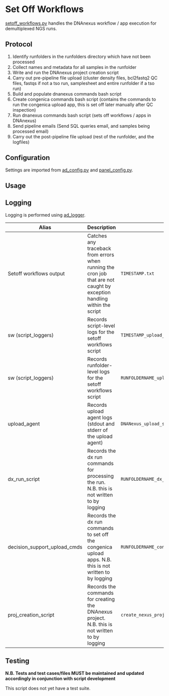 # Set Off Workflows

[setoff_workflows.py](../setoff_workflows.py) handles the DNAnexus workflow / app execution for demultiplexed NGS runs.

## Protocol

1. Identify runfolders in the runfolders directory which have not been processed
2. Collect names and metadata for all samples in the runfolder
3. Write and run the DNAnexus project creation script
4. Carry out pre-pipeline file upload (cluster density files, bcl2fastq2 QC files, fastqs if not a tso run, samplesheet and entire runfolder if a tso run)
5. Build and populate dnanexus commands bash script
6. Create congenica commands bash script (contains the commands to run the congenica upload app, this is set off later manually after QC inspection)
7. Run dnanexus commands bash script (sets off workflows / apps in DNAnexus)
8. Send pipeline emails (Send SQL queries email, and samples being processed email)
9. Carry out the post-pipeline file upload (rest of the runfolder, and the logfiles)

## Configuration

Settings are imported from [ad_config.py](../config/ad_config.py) and [panel_config.py](../config/panel_config.py).

## Usage

## Logging

Logging is performed using [ad_logger](../ad_logger/ad_logger.py).

| Alias | Description | Filename | Location |
| ------------------ | ------------------------------------------------------------------------------ | ----------------------------------------------------- | ---------------------------------------------------------------------------------- |
| Setoff workflows output | Catches any traceback from errors when running the cron job that are not caught by exception handling within the script | `TIMESTAMP.txt` | `/usr/local/src/mokaguys/automate_demultiplexing_logfiles/Upload_agent_stdout` |
| sw (script_loggers) | Records script-level logs for the setoff workflows script | `TIMESTAMP_upload_and_setoff_workflow.log` | `/usr/local/src/mokaguys/automate_demultiplexing_logfiles/sw_script_logfiles/` |
| sw (script_loggers) | Records runfolder-level logs for the setoff workflows script | `RUNFOLDERNAME_upload_and_setoff_workflow.log` | `/usr/local/src/mokaguys/automate_demultiplexing_logfiles/sw_script_logfiles/` |
| upload_agent | Records upload agent logs (stdout and stderr of the upload agent) | `DNANexus_upload_started.txt` |  Within the runfolder |
| dx_run_script | Records the dx run commands for processing the run. N.B. this is not written to by logging | `RUNFOLDERNAME_dx_run_commands.sh` | `/usr/local/src/mokaguys/automate_demultiplexing_logfiles/dx_run_commands` |
| decision_support_upload_cmds | Records the dx run commands to set off the congenica upload apps. N.B. this is not written to by logging | `RUNFOLDERNAME_congenica.sh` | `/usr/local/src/mokaguys/automate_demultiplexing_logfiles/dx_run_commands` |
| proj_creation_script | Records the commands for creating the DNAnexus project. N.B. this is not written to by logging | `create_nexus_project_RUNFOLDERNAME.sh` | `/usr/local/src/mokaguys/automate_demultiplexing_logfiles/nexus_project_creation_scripts` |

## Testing

**N.B. Tests and test cases/files MUST be maintained and updated accordingly in conjunction with script development**

This script does not yet have a test suite.

